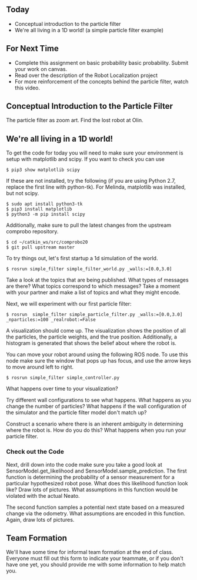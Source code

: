 ## Today

* Conceptual introduction to the particle filter
* We're all living in a 1D world! (a simple particle filter example)

## For Next Time

* Complete this assignment on basic probability <a-no-proxy href="https://olin.instructure.com/courses/143/assignments/1317">basic probability</a-no-proxy>. Submit your work on canvas. 
* Read over the description of the <a-no-proxy href="https://olin.instructure.com/courses/143/assignments/1325">Robot Localization project</a-no-proxy>
* For more reinforcement of the concepts behind the particle filter, watch this <a-no-proxy href="https://www.youtube.com/watch?v=aUkBa1zMKv4">video</a-no-proxy>.

## Conceptual Introduction to the Particle Filter
The particle filter as <a-no-proxy href="https://docs.google.com/presentation/d/1viXb11AmVX3hI53HkJfYveJRdm6aJJhD6JaNkc1xQNk/edit#slide=id.p">zoom art</a-no-proxy>. Find the lost robot at Olin. 

## We're all living in a 1D world!
To get the code for today you will need to make sure your environment is setup with matplotlib and scipy. If you want to check you can use

```
$ pip3 show matplotlib scipy
```

 If these are not installed, try the following (if you are using Python 2.7, replace the first line with python-tk). For Melinda, matplotlib was installed, but not scipy. 

```
$ sudo apt install python3-tk
$ pip3 install matplotlib
$ python3 -m pip install scipy 
```

Additionally, make sure to pull the latest changes from the upstream comprobo repository.

```
$ cd ~/catkin_ws/src/comprobo20
$ git pull upstream master
```

To try things out, let's first startup a 1d simulation of the world. 

```
$ rosrun simple_filter simple_filter_world.py _walls:=[0.0,3.0]
```

Take a look at the topics that are being published.  What types of messages are there?  What topics correspond to which messages?  Take a moment with your partner and make a list of topics and what they might encode.

Next, we will experiment with our first particle filter:

```
$ rosrun  simple_filter simple_particle_filter.py _walls:=[0.0,3.0] _nparticles:=100 _realrobot:=False
```

A visualization should come up.  The visualization shows the position of all the particles, the particle weights, and the true position.  Additionally, a histogram is generated that shows the belief about where the robot is.

You can move your robot around using the following ROS node.  To use this node make sure the window that pops up has focus, and use the arrow keys to move around left to right.

```
$ rosrun simple_filter simple_controller.py
```

What happens over time to your visualization?

Try different wall configurations to see what happens.  What happens as you change the number of particles?  What happens if the wall configuration of the simulator and the particle filter model don't match up? 

Construct a scenario where there is an inherent ambiguity in determining where the robot is.  How do you do this?  What happens when you run your particle filter.

### Check out the Code
Next, drill down into the code make sure you take a good look at SensorModel.get_likelihood and SensorModel.sample_prediction.    The first function is determining the probability of a sensor measurement for a particular hypothesized robot pose.  What does this likelihood function look like? Draw lots of pictures.  What assumptions in this function would be violated with the actual Neato.

The second function samples a potential next state based on a measured change via the odometry.  What assumptions are encoded in this function.  Again, draw lots of pictures.

## Team Formation
We'll have some time for informal team formation at the end of class.  Everyone must fill out this form to indicate your teammate, or if you don't have one yet, you should provide me with some information to help match you.